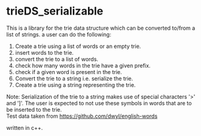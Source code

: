 # trieDS_serializable

This is a library for the trie data structure which can be converted to/from a list of strings.
a user can do the following:

1. Create a trie using a list of words or an empty trie.
2. insert words to the trie.
3. convert the trie to a list of words.
4. check how many words in the trie have a given prefix.
5. check if a given word is present in the trie.
6. Convert the trie to a string i.e. serialize the trie.
7. Create a trie using a string representing the trie.

Note: Serialization of the trie to a string makes use of special characters '>' and ']'. The user is expected to not use these symbols in words that are to be inserted to the trie. <br>
Test data taken from https://github.com/dwyl/english-words

written in c++.

